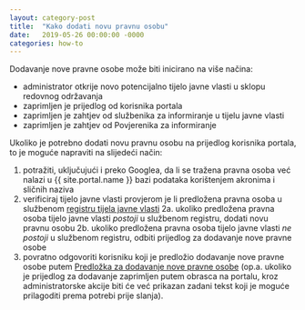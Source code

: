 ```yaml
---
layout: category-post
title:  "Kako dodati novu pravnu osobu"
date:   2019-05-26 00:00:00 -0000
categories: how-to
---
```


Dodavanje nove pravne osobe može biti inicirano na više načina:
- administrator otkrije novo potencijalno tijelo javne vlasti u sklopu redovnog održavanja
- zaprimljen je prijedlog od korisnika portala
- zaprimljen je zahtjev od službenika za informiranje u tijelu javne vlasti
- zaprimljen je zahtjev od Povjerenika za informiranje

Ukoliko je potrebno dodati novu pravnu osobu na prijedlog korisnika portala, to je moguće napraviti na slijedeći način:
1. potražiti, uključujući i preko Googlea, da li se tražena pravna osoba već nalazi u {{ site.portal.name }} bazi podataka korištenjem akronima i sličnih naziva
2. verificiraj tijelo javne vlasti provjerom je li predložena pravna osoba u službenom [registru tijela javne vlasti][TJV]
2a. ukoliko predložena pravna osoba tijelo javne vlasti *postoji* u službenom registru, dodati novu pravnu osobu
2b. ukoliko predložena pravna osoba tijelo javne vlasti *ne postoji* u službenom registru, odbiti prijedlog za dodavanje nove pravne osobe
3. povratno odgovoriti korisniku koji je predložio dodavanje nove pravne osobe putem [Predložka za dodavanje nove pravne osobe][add-new-template] (op.a. ukoliko je prijedlog za dodavanje zaprimljen putem obrasca na portalu, kroz administratorske akcije biti će već prikazan zadani tekst koji je moguće prilagoditi prema potrebi prije slanja).

[TJV]:                https://tjv.pristupinfo.hr
[add-new-template]:   /2017/09/17/nova-pravna-osoba.html
